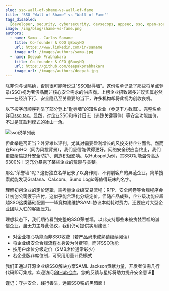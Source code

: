 ```yaml
---
slug: sso-wall-of-shame-vs-wall-of-fame
title: 'SSO "Wall of Shame" vs "Wall of Fame"'
tags_disabled:
  [developer, security, cybersecurity, devsecops, appsec, sso, open-source]
image: /img/blog/shame-vs-fame.png
authors:
  - name: Sama - Carlos Samame
    title: Co-founder & COO @BoxyHQ
    url: https://www.linkedin.com/in/samame
    image_url: /images/authors/sama.jpg
  - name: Deepak Prabhakara
    title: Co-founder & CEO @BoxyHQ
    url: https://github.com/deepakprabhakara
    image_url: /images/authors/deepak.jpg
---
```


除非你与世隔绝，否则很可能听说过"SSO耻辱墙"。这份名单记录了那些将单点登录(SSO)视为奢侈品而非核心安全需求的供应商。上榜企业招致诸多非议实属必然——在经济下行、安全隐私至关重要的当下，许多机构却将此视为创收良机。

以下按字母顺序列举了部分登上"耻辱墙"的知名企业（参见下方截图）。完整名单详见[sso.tax](https://sso.tax)。显然，对企业SSO和审计日志（追踪关键事件）等安全功能加价，不过是其盈利模式的冰山一角。

![sso税单列表](/img/blog/sso-tax-list.png)

但此举是否正当？外界难以评判，尤其对需要盈利增长的风投支持企业而言。然而在BoxyHQ（同为风投背景），我们坚信能做得更好。网络安全税应当终止，我们更应聚焦提升安全防护、创造积极影响。以Hubspot为例，其SSO功能溢价高达6300%！这充分暴露了某些企业的荒谬与贪婪。

那么"荣誉墙"呢？这份独立名单记录了以身作则、不剥削客户的典范企业。简单搜索就能发现Grafana、Cal.com、Sumo Logic等值得玩味的名字。

理解初创企业的定价逻辑，需考量企业级交易流程：RFP、安全问卷等合规程序会让初创公司疲于应付，这似乎能合理化分级定价。但随产品成熟，企业级功能应超越SSO这类基础配置——毕竟构建维护SAML协议本就耗时费力，还要应对大型企业团队入驻的客服压力。

理想状态下，我们期待看到完整的SSO荣誉墙，以此支持那些未被贪婪吞噬的诚信企业。虽无力主导此倡议，我们仍可提供实用建议：

- 对企业核心功能而非SSO收费（若产品尚未成熟请继续阅读）
- 将企业级安全合规流程本身设为付费项，而非SSO功能
- 按用户席位分级定价（SMB席位通常较少）
- 若企业版非席位制，可采用用量计费模式

我们正通过开源企业级SSO解决方案SAML Jackson贡献力量，开发者仅需几行代码即可集成。欢迎访问[GitHub仓库](https://github.com/boxyhq/jackson)，您的反馈与星标将助力提升安全意识🙂

谨记：守护安全，践行善举，远离SSO税的黑暗面！